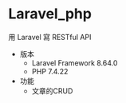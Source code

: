 # Laravel_php

用 Laravel 寫 RESTful API
* 版本
  * Laravel Framework 8.64.0
  * PHP 7.4.22
* 功能
  * 文章的CRUD
